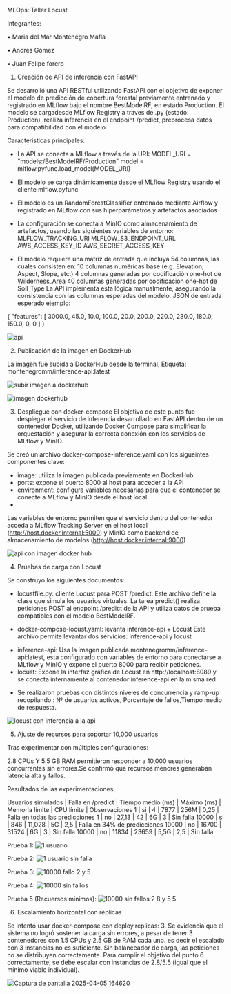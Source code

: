 
MLOps: Taller Locust

Integrantes: 

•	Maria del Mar Montenegro Mafla

•	Andrés Gómez

•	Juan Felipe forero 

1. Creación de API de inferencia con FastAPI

Se desarrolló una API RESTful utilizando FastAPI con el objetivo de exponer el modelo de predicción de cobertura forestal previamente entrenado y registrado en MLflow bajo el nombre BestModelRF, en estado Production. El modelo se cargadesde MLflow Registry a traves de .py (estado: Production), realiza inferencia en el endpoint /predict, preprocesa datos para compatibilidad con el modelo

Caracteristicas principales:
* La API se conecta a MLflow a través de la URI:
  MODEL_URI = "models:/BestModelRF/Production"
  model = mlflow.pyfunc.load_model(MODEL_URI)

* El modelo se carga dinámicamente desde el MLflow Registry usando el cliente mlflow.pyfunc
* El modelo es un RandomForestClassifier entrenado mediante Airflow y registrado en MLflow con sus hiperparámetros y artefactos asociados
* La configuración se conecta a MinIO como almacenamiento de artefactos, usando las siguientes variables de entorno:
  MLFLOW_TRACKING_URI
  MLFLOW_S3_ENDPOINT_URL
  AWS_ACCESS_KEY_ID
  AWS_SECRET_ACCESS_KEY

* El modelo requiere una matriz de entrada que incluya 54 columnas, las cuales consisten en:
  10 columnas numéricas base (e.g. Elevation, Aspect, Slope, etc.)
  4 columnas generadas por codificación one-hot de Wilderness_Area
  40 columnas generadas por codificación one-hot de Soil_Type
La API implementa esta lógica manualmente, asegurando la consistencia con las columnas esperadas del modelo. JSON de entrada esperado ejemplo:

{
  "features": [
    3000.0, 45.0, 10.0,
    100.0, 20.0, 200.0,
    220.0, 230.0, 180.0, 150.0,
    0, 0
  ]
}

![api](https://github.com/user-attachments/assets/39a21de4-ae01-4e45-a10c-70a791e51a67)


2. Publicación de la imagen en DockerHub

La imagen fue subida a DockerHub desde la terminal, Etiqueta: montenegromm/inference-api:latest

![subir imagen a dockerhub](https://github.com/user-attachments/assets/9433c565-af58-47cb-a672-db819de186f6)

![imagen dockerhub](https://github.com/user-attachments/assets/7282daab-8035-414e-8ad0-d0ce0778cbfc)


3. Despliegue con docker-compose
El objetivo de este punto fue desplegar el servicio de inferencia desarrollado en FastAPI dentro de un contenedor Docker, utilizando Docker Compose para simplificar la orquestación y asegurar la correcta conexión con los servicios de MLflow y MinIO.

Se creó un archivo docker-compose-inference.yaml con los sigueintes componentes clave:

* image: utiliza la imagen publicada previamente en DockerHub
* ports: expone el puerto 8000 al host para acceder a la API
* environment: configura variables necesarias para que el contenedor se conecte a MLflow y MinIO desde el host local
* 
Las variables de entorno permiten que el servicio dentro del contenedor acceda a MLflow Tracking Server en el host local (http://host.docker.internal:5000) y MinIO como backend de almacenamiento de modelos (http://host.docker.internal:9000)

![api con imagen docker hub](https://github.com/user-attachments/assets/78b06014-2cad-4c0d-984d-fbcfe6c28e1d)

4. Pruebas de carga con Locust

Se construyó los siguientes documentos:

* locustfile.py: cliente Locust para POST /predict:
Este archivo define la clase que simula los usuarios virtuales. La tarea predict() realiza peticiones POST al endpoint /predict de la API y utiliza datos de prueba compatibles con el modelo BestModelRF.

* docker-compose-locust.yaml: levanta inference-api + Locust
 Este archivo permite levantar dos servicios: inference-api y locust
 - inference-api: Usa la imagen publicada montenegromm/inference-api:latest, esta configurado con variables de entorno para conectarse a MLflow y MinIO y expone el puerto 8000 para recibir peticiones.
 - locust: Expone la interfaz gráfica de Locust en http://localhost:8089 y se conecta internamente al contenedor inference-api en la misma red

* Se realizaron pruebas con distintos niveles de concurrencia y ramp-up recopilando : № de usuarios activos, Porcentaje de fallos,Tiempo medio de respuesta.

![locust con inferencia a la api](https://github.com/user-attachments/assets/d0fef7ac-c342-4055-b72f-877000dc0a0a)

5. Ajuste de recursos para soportar 10,000 usuarios

Tras experimentar con múltiples configuraciones:

2.8 CPUs Y 5.5 GB RAM permitieron responder a 10,000 usuarios concurrentes sin errores.Se confirmó que recursos menores generaban latencia alta y fallos.

Resultados de las experimentaciones:

 Usuarios simulados	| Falla en /predict |	Tiempo medio (ms) |	Máximo (ms)	| Memoria límite	| CPU límite |	Observaciones
       1	           |       si	         |         4	        |      7877	  |       256M	    |     0,25	  | Falla en todas las predicciones
       1	           |       no	         |       27,13	      |        42	  |        6G	     |       3	   | Sin falla
     10000	         |       si	         |        846	       |     11,028	 |        5G	     |      2,5	  | Falla en 34% de predicciones
     10000	         |       no	         |       16700	      |      31524	 |        6G	     |       3	   | Sin falla
     10000	         |       no	         |       11834	      |      23659	 |       5,5G	    |      2,5	  | Sin falla

Prueba 1:
![1 usuario](https://github.com/user-attachments/assets/3fbfa13d-c550-4b2e-89e0-7691c8084717)

Prueba 2:
![1 usuario sin falla](https://github.com/user-attachments/assets/2e37c704-07b3-44b5-b133-7c64f926179f)

Prueba 3:
![10000 fallo 2 y 5](https://github.com/user-attachments/assets/313caaee-c064-4287-844e-cd4f17990636)

Prueba 4:
![10000 sin fallos](https://github.com/user-attachments/assets/c1896c1d-221c-4b2c-9daa-d65534777d62)

Prueba 5 (Recuersos minimos): 
![10000 sin fallos 2 8 y 5 5](https://github.com/user-attachments/assets/6dd6b66a-11a6-417f-b4d6-8f8c5cb055a4)

6. Escalamiento horizontal con réplicas

Se intentó usar docker-compose con deploy.replicas: 3. Se evidencia que el sistema no logró sostener la carga sin errores, a pesar de tener 3 contenedores con 1.5 CPUs y 2.5 GB de RAM cada uno. es decir el escalado con 3 instancias no es suficiente. Sin balanceador de carga, las peticiones no se distribuyen correctamente.  Para cumplir el objetivo del punto 6 correctamente, se debe escalar con instancias de 2.8/5.5 (igual que el mínimo viable individual).

![Captura de pantalla 2025-04-05 164620](https://github.com/user-attachments/assets/1b533a29-2525-418e-8cbe-0cd8367b6908)

